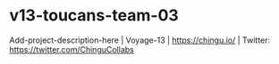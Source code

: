 # v13-toucans-team-03
Add-project-description-here | Voyage-13 | https://chingu.io/ | Twitter: https://twitter.com/ChinguCollabs
